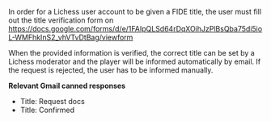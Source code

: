 In order for a Lichess user account to be given a FIDE title, the user must fill out the title verification form on https://docs.google.com/forms/d/e/1FAIpQLSd64rDqXOihJzPlBsQba75di5ioL-WMFhkInS2_vhVTvDtBag/viewform

When the provided information is verified, the correct title can be set by a Lichess moderator and the player will be informed automatically by email. If the request is rejected, the user has to be informed manually.

**Relevant Gmail canned responses**
* Title: Request docs
* Title: Confirmed